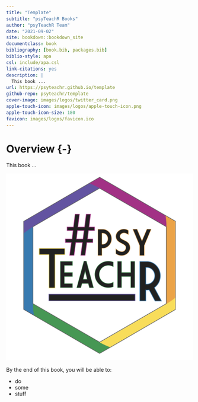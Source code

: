 ```yaml
--- 
title: "Template"
subtitle: "psyTeachR Books"
author: "psyTeachR Team"
date: "2021-09-02"
site: bookdown::bookdown_site
documentclass: book
bibliography: [book.bib, packages.bib]
biblio-style: apa
csl: include/apa.csl
link-citations: yes
description: |
  This book ...
url: https://psyteachr.github.io/template
github-repo: psyteachr/template
cover-image: images/logos/twitter_card.png
apple-touch-icon: images/logos/apple-touch-icon.png
apple-touch-icon-size: 180
favicon: images/logos/favicon.ico
---
```




# Overview {-}

This book ...

<div class="small_right"><img src="images/logos/logo.png" 
     alt="ADS Hex Logo" /></div>

By the end of this book, you will be able to:

* do
* some
* stuff


